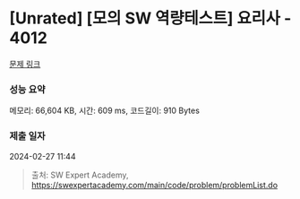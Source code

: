 # [Unrated] [모의 SW 역량테스트] 요리사 - 4012 

[문제 링크](https://swexpertacademy.com/main/code/problem/problemDetail.do?contestProbId=AWIeUtVakTMDFAVH) 

### 성능 요약

메모리: 66,604 KB, 시간: 609 ms, 코드길이: 910 Bytes

### 제출 일자

2024-02-27 11:44



> 출처: SW Expert Academy, https://swexpertacademy.com/main/code/problem/problemList.do